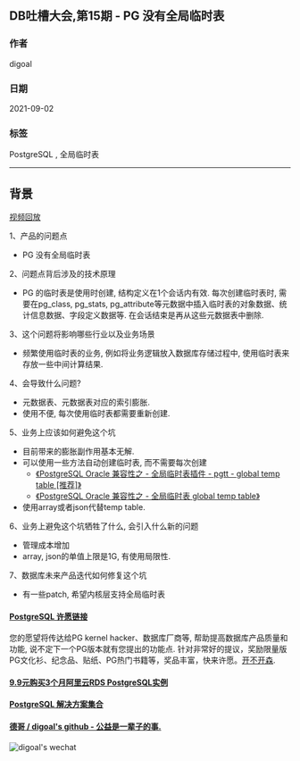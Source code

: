 ## DB吐槽大会,第15期 - PG 没有全局临时表  
  
### 作者  
digoal  
  
### 日期  
2021-09-02  
  
### 标签  
PostgreSQL , 全局临时表   
  
----  
  
## 背景  
[视频回放](https://www.bilibili.com/video/BV1Uf4y1H7PB/)  
  
1、产品的问题点  
- PG 没有全局临时表  
  
2、问题点背后涉及的技术原理  
- PG 的临时表是使用时创建, 结构定义在1个会话内有效. 每次创建临时表时, 需要在pg_class, pg_stats, pg_attribute等元数据中插入临时表的对象数据、统计信息数据、字段定义数据等. 在会话结束是再从这些元数据表中删除.    
  
3、这个问题将影响哪些行业以及业务场景  
- 频繁使用临时表的业务, 例如将业务逻辑放入数据库存储过程中, 使用临时表来存放一些中间计算结果.   
  
4、会导致什么问题?  
- 元数据表、元数据表对应的索引膨胀.  
- 使用不便, 每次使用临时表都需要重新创建.   
  
5、业务上应该如何避免这个坑  
- 目前带来的膨胀副作用基本无解.  
- 可以使用一些方法自动创建临时表, 而不需要每次创建  
    - [《PostgreSQL Oracle 兼容性之 - 全局临时表插件 - pgtt - global temp table [推荐]》](../202003/20200326_05.md)    
    - [《PostgreSQL Oracle 兼容性之 - 全局临时表 global temp table》](../201807/20180715_01.md)    
- 使用array或者json代替temp table.
  
6、业务上避免这个坑牺牲了什么, 会引入什么新的问题  
- 管理成本增加  
- array, json的单值上限是1G, 有使用局限性. 
  
7、数据库未来产品迭代如何修复这个坑  
- 有一些patch, 希望内核层支持全局临时表  
  
    
  
#### [PostgreSQL 许愿链接](https://github.com/digoal/blog/issues/76 "269ac3d1c492e938c0191101c7238216")
您的愿望将传达给PG kernel hacker、数据库厂商等, 帮助提高数据库产品质量和功能, 说不定下一个PG版本就有您提出的功能点. 针对非常好的提议，奖励限量版PG文化衫、纪念品、贴纸、PG热门书籍等，奖品丰富，快来许愿。[开不开森](https://github.com/digoal/blog/issues/76 "269ac3d1c492e938c0191101c7238216").  
  
  
#### [9.9元购买3个月阿里云RDS PostgreSQL实例](https://www.aliyun.com/database/postgresqlactivity "57258f76c37864c6e6d23383d05714ea")
  
  
#### [PostgreSQL 解决方案集合](https://yq.aliyun.com/topic/118 "40cff096e9ed7122c512b35d8561d9c8")
  
  
#### [德哥 / digoal's github - 公益是一辈子的事.](https://github.com/digoal/blog/blob/master/README.md "22709685feb7cab07d30f30387f0a9ae")
  
  
![digoal's wechat](../pic/digoal_weixin.jpg "f7ad92eeba24523fd47a6e1a0e691b59")
  
